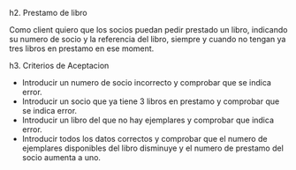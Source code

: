 h2. Prestamo de libro

Como client quiero que los socios puedan pedir prestado un libro, indicando su numero de socio y la referencia del libro, siempre y cuando no tengan ya tres libros en prestamo en ese moment.

h3. Criterios de Aceptacion

* Introducir un numero de socio incorrecto y comprobar que se indica error.
* Introducir un socio que ya tiene 3 libros en prestamo y comprobar que se indica error.
* Introducir un libro del que no hay ejemplares y comprobar que indica error.
* Introducir todos los datos correctos y comprobar que el numero de ejemplares disponibles del libro disminuye y el numero de prestamo del socio aumenta a uno.
